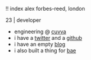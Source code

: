 !! index
alex forbes-reed, london

23 | developer

* engineering @ [cuvva](https://cuvva.com/ "coova")
* i have a [twitter](https://twitter.com/0xdeafcafe "tweet") and a [github](https://github.com/0xdeafcafe "commit")
* i have an empty [blog](/blog "🙄")
* i also built a thing for [bae](https://baelor.io/ "baelor swift")
